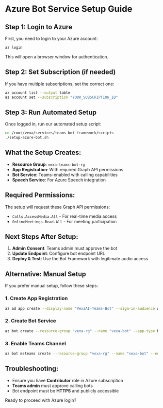 # Azure Bot Service Setup Guide

## Step 1: Login to Azure
First, you need to login to your Azure account:

```bash
az login
```

This will open a browser window for authentication.

## Step 2: Set Subscription (if needed)
If you have multiple subscriptions, set the correct one:

```bash
az account list --output table
az account set --subscription "YOUR_SUBSCRIPTION_ID"
```

## Step 3: Run Automated Setup
Once logged in, run our automated setup script:

```bash
cd /root/vexa/services/teams-bot-framework/scripts
./setup-azure-bot.sh
```

## What the Setup Creates:
- **Resource Group**: `vexa-teams-bot-rg`
- **App Registration**: With required Graph API permissions
- **Bot Service**: Teams-enabled with calling capabilities
- **Speech Service**: For Azure Speech integration

## Required Permissions:
The setup will request these Graph API permissions:
- `Calls.AccessMedia.All` - For real-time media access
- `OnlineMeetings.Read.All` - For meeting participation

## Next Steps After Setup:
1. **Admin Consent**: Teams admin must approve the bot
2. **Update Endpoint**: Configure bot endpoint URL
3. **Deploy & Test**: Use the Bot Framework with legitimate audio access

## Alternative: Manual Setup
If you prefer manual setup, follow these steps:

### 1. Create App Registration
```bash
az ad app create --display-name "VexaAI-Teams-Bot" --sign-in-audience AzureADMyOrg
```

### 2. Create Bot Service
```bash
az bot create --resource-group "vexa-rg" --name "vexa-bot" --app-type MultiTenant --app-id "YOUR_APP_ID"
```

### 3. Enable Teams Channel
```bash
az bot msteams create --resource-group "vexa-rg" --name "vexa-bot" --enable-calling true
```

## Troubleshooting:
- Ensure you have **Contributor** role in Azure subscription
- **Teams admin** must approve calling bots
- Bot endpoint must be **HTTPS** and publicly accessible

Ready to proceed with Azure login?